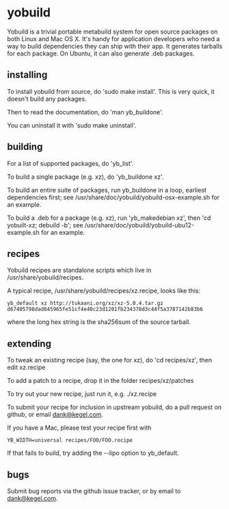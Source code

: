 # yobuild

Yobuild is a trivial portable metabuild system for open source packages
on both Linux and Mac OS X.
It's handy for application developers who need a way to build dependencies they can ship with their app.
It generates tarballs for each package.  On Ubuntu, it can also generate .deb packages.

## installing

To install yobuild from source, do 'sudo make install'.  This is very quick, it doesn't build any packages.

Then to read the documentation, do 'man yb_buildone'.

You can uninstall it with 'sudo make uninstall'.

## building

For a list of supported packages, do 'yb_list'.

To build a single package (e.g. xz), do 'yb_buildone xz'.

To build an entire suite of packages, run yb_buildone in a loop, earliest dependencies first;
see /usr/share/doc/yobuild/yobuild-osx-example.sh for an example.

To build a .deb for a package (e.g. xz), run 'yb_makedebian xz', then 'cd yobuilt-xz; debuild -b';
see /usr/share/doc/yobuild/yobuild-ubu12-example.sh for an example.

## recipes

Yobuild recipes are standalone scripts which live in /usr/share/yobuild/recipes.

A typical recipe, /usr/share/yobuild/recipes/xz.recipe, looks like this:

```
yb_default xz http://tukaani.org/xz/xz-5.0.4.tar.gz d67405798dad645965fe51cf4e40c23d1201fb234378d3c44f5a3787142b83b6
```

where the long hex string is the sha256sum of the source tarball.


## extending

To tweak an existing recipe (say, the one for xz), do 'cd recipes/xz', then edit xz.recipe

To add a patch to a recipe, drop it in the folder recipes/xz/patches

To try out your new recipe, just run it, e.g. ./xz.recipe

To submit your recipe for inclusion in upstream yobuild, do a pull request on github,
or email dank@kegel.com.

If you have a Mac, please test your recipe first with

```
YB_WIDTH=universal recipes/FOO/FOO.recipe
```

If that fails to build, try adding the --lipo option to yb_default.


## bugs

Submit bug reports via the github issue tracker, or by email to dank@kegel.com.
